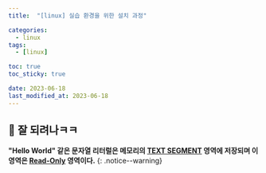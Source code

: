 ```yaml
---
title:  "[linux] 실습 환경을 위한 설치 과정" 

categories:
  - linux
tags:
  - [linux]

toc: true
toc_sticky: true

date: 2023-06-18
last_modified_at: 2023-06-18
---
```


## 🚀 잘 되려나ㅋㅋ

**"Hello World" 같은 문자열 리터럴은 메모리의 <u>TEXT SEGMENT</u> 영역에 저장되며 이 영역은 <u>Read-Only</u> 영역이다.**
{: .notice--warning}